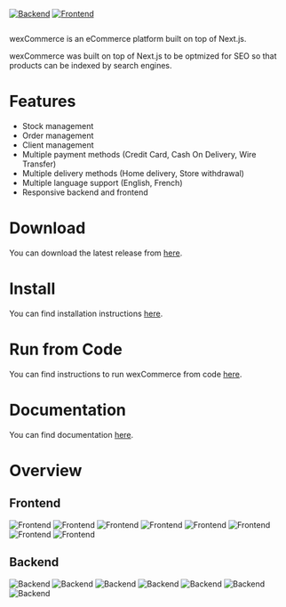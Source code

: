 [![Backend](https://github.com/aelassas/wexcommerce/actions/workflows/backend.yml/badge.svg)](https://github.com/aelassas/wexcommerce/actions/workflows/backend.yml)
[![Frontend](https://github.com/aelassas/wexcommerce/actions/workflows/frontend.yml/badge.svg)](https://github.com/aelassas/wexcommerce/actions/workflows/frontend.yml)

<p align="center">
<img alt="" src="https://wexcommerce.github.io/content/wexcommerce.png" />
</p>

wexCommerce is an eCommerce platform built on top of Next.js.

wexCommerce was built on top of Next.js to be optmized for SEO so that products can be indexed by search engines.

# Features

* Stock management
* Order management
* Client management
* Multiple payment methods (Credit Card, Cash On Delivery, Wire Transfer)
* Multiple delivery methods (Home delivery, Store withdrawal)
* Multiple language support (English, French)
* Responsive backend and frontend

# Download
You can download the latest release from [here](https://github.com/aelassas/wexcommerce/releases/latest).

# Install

You can find installation instructions [here](https://github.com/aelassas/wexcommerce/wiki/Installation).

# Run from Code

You can find instructions to run wexCommerce from code [here](https://github.com/aelassas/wexcommerce/wiki/Run-from-code).

# Documentation

You can find documentation [here](https://github.com/aelassas/wexcommerce/wiki).

# Overview

## Frontend

![Frontend](__content/frontend-1.png)
![Frontend](__content/frontend-7-bis.png)
![Frontend](__content/frontend-8-bis.png)
![Frontend](__content/frontend-2.png)
![Frontend](__content/frontend-3.png)
![Frontend](__content/frontend-4.png)
![Frontend](__content/frontend-5.png)
![Frontend](__content/frontend-6.png)

## Backend

![Backend](__content/backend-1.png)
![Backend](__content/backend-2.png)
![Backend](__content/backend-3.png)
![Backend](__content/backend-4.png)
![Backend](__content/backend-5.png)
![Backend](__content/backend-6.png)
![Backend](__content/backend-7.png)
